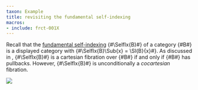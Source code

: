 ```yaml
---
taxon: Example
title: revisiting the fundamental self-indexing
macros:
- include: frct-001X
---
```


Recall that the [fundamental self-indexing](frct-001X) {#\SelfIx{B}#} of a category {#B#} is a displayed category with {#\SelfIx{B}\Sub{x} = \Sl{B}{x}#}. As discussed in [](frct-001Y), {#\SelfIx{B}#} is a cartesian fibration over {#B#} if and only if {#B#} has pullbacks. However, {#\SelfIx{B}#} is unconditionally a *cocartesian* fibration.

![](frct-002Y)
